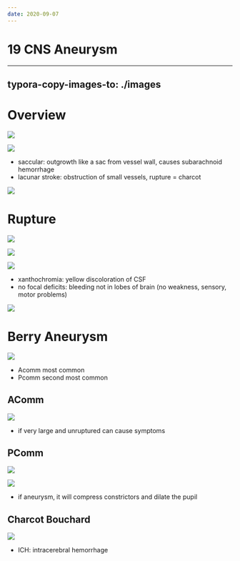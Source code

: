```yaml
---
date: 2020-09-07
---
```


# 19 CNS Aneurysm
---

## typora-copy-images-to: ./images

# Overview

![](https://photos.thisispiggy.com/file/wikiFiles/7D2D9CED-E25F-4180-AE60-BB18DE2822FE.jpg)

![](https://photos.thisispiggy.com/file/wikiFiles/8B1329A7-EB40-484C-9BA6-DCBFDCC1BAB6.jpg)

- saccular: outgrowth like a sac from vessel wall, causes subarachnoid hemorrhage
- lacunar stroke: obstruction of small vessels, rupture = charcot

![](https://photos.thisispiggy.com/file/wikiFiles/615A0F1A-23A1-4972-87FF-1C01C38DA3F5.jpg)

# Rupture

![](https://photos.thisispiggy.com/file/wikiFiles/C8996038-7503-4B17-9DAC-B09E124A8221.jpg)

![](https://photos.thisispiggy.com/file/wikiFiles/9D6CA773-A8CD-4E2B-8AE1-71AA621CD166.jpg)

![](https://photos.thisispiggy.com/file/wikiFiles/ADB258C1-F992-43E9-8A35-979B3C1C4D8D.jpg)

- xanthochromia: yellow discoloration of CSF
- no focal deficits: bleeding not in lobes of brain (no weakness, sensory, motor problems)

![](https://photos.thisispiggy.com/file/wikiFiles/F84C91BF-6361-4DAE-9F5E-AE961E73E437.jpg)

# Berry Aneurysm

![](https://photos.thisispiggy.com/file/wikiFiles/7B4512EF-B935-4ED4-B1D3-0165D2C2009E.jpg)

- Acomm most common
- Pcomm second most common

## AComm

![](https://photos.thisispiggy.com/file/wikiFiles/E5647703-863D-45A2-8FF4-E2B1DFF659B3.jpg)

- if very large and unruptured can cause symptoms

## PComm

![](https://photos.thisispiggy.com/file/wikiFiles/387A861F-3937-4884-A452-F1C1A1F9422E.jpg)

![](https://photos.thisispiggy.com/file/wikiFiles/6674B3EC-CAC9-4C9F-9F15-837AA005F0D8.jpg)

- if aneurysm, it will compress constrictors and dilate the pupil

## Charcot Bouchard

![](https://photos.thisispiggy.com/file/wikiFiles/B144D6D2-F52C-458E-8825-DD5FB999B98E.jpg)

- ICH: intracerebral hemorrhage

